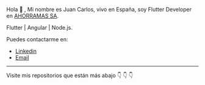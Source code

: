 Hola 👋 ,
Mi nombre es Juan Carlos, vivo en España, soy Flutter Developer en <a href="https://ahorramas.com" target="blank">AHORRAMAS SA</a>.

Flutter | Angular | Node.js.

Puedes contactarme en:
<ul> 
<li>
<a href="https://www.linkedin.com/in/juan-calzadilla-9515221aa/" target="blank">Linkedin</a>
</li>
<li>
<a href="mailto:juancalzadilla8@gmail.com">Email</a>
</li>
</ul>
<hr>
Visite mis repositorios que están más abajo 👇 👇 👇
